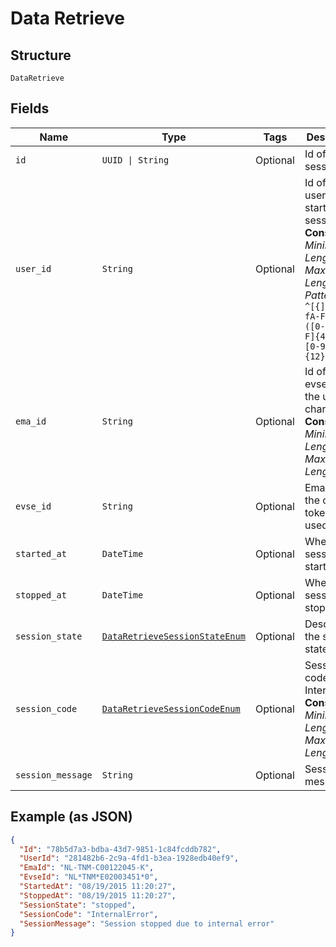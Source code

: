 
# Data Retrieve

## Structure

`DataRetrieve`

## Fields

| Name | Type | Tags | Description |
|  --- | --- | --- | --- |
| `id` | `UUID \| String` | Optional | Id of the session |
| `user_id` | `String` | Optional | Id of the user that started the session<br>**Constraints**: *Minimum Length*: `36`, *Maximum Length*: `36`, *Pattern*: `^[{]?[0-9a-fA-F]{8}-([0-9a-fA-F]{4}-){3}[0-9a-fA-F]{12}[}]?$` |
| `ema_id` | `String` | Optional | Id of the evse that the user is charging<br>**Constraints**: *Minimum Length*: `12`, *Maximum Length*: `36` |
| `evse_id` | `String` | Optional | Ema-id of the charge token that is used |
| `started_at` | `DateTime` | Optional | When the session is started |
| `stopped_at` | `DateTime` | Optional | When the session is stopped |
| `session_state` | [`DataRetrieveSessionStateEnum`](../../doc/models/data-retrieve-session-state-enum.md) | Optional | Describes the session state |
| `session_code` | [`DataRetrieveSessionCodeEnum`](../../doc/models/data-retrieve-session-code-enum.md) | Optional | Session code e.g InternalError<br>**Constraints**: *Minimum Length*: `7`, *Maximum Length*: `14` |
| `session_message` | `String` | Optional | Session message |

## Example (as JSON)

```json
{
  "Id": "78b5d7a3-bdba-43d7-9851-1c84fcddb782",
  "UserId": "281482b6-2c9a-4fd1-b3ea-1928edb40ef9",
  "EmaId": "NL-TNM-C00122045-K",
  "EvseId": "NL*TNM*E02003451*0",
  "StartedAt": "08/19/2015 11:20:27",
  "StoppedAt": "08/19/2015 11:20:27",
  "SessionState": "stopped",
  "SessionCode": "InternalError",
  "SessionMessage": "Session stopped due to internal error"
}
```

